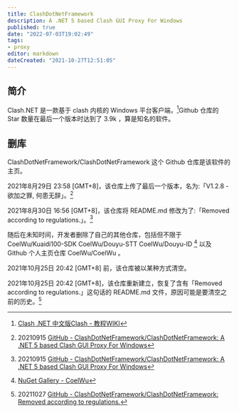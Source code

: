 ```yaml
---
title: ClashDotNetFramework
description: A .NET 5 based Clash GUI Proxy For Windows
published: true
date: "2022-07-03T19:02:49"
tags:
- proxy
editor: markdown
dateCreated: "2021-10-27T12:51:05"
---
```


## 简介

Clash.NET 是一款基于 clash 内核的 Windows 平台客户端，[^cwk]Github 仓库的 Star 数量在最后一个版本时达到了 3.9k ，算是知名的软件。

[^cwk]: [Clash .NET 中文版Clash - 教程WIKI](https://web.archive.org/web/20211027045823/https://help.loliloli.live/jiao-cheng/windows/untitled)

## 删库

ClashDotNetFramework/ClashDotNetFramework 这个 Github 仓库是该软件的主页。

2021年8月29日 23:58 [GMT+8]，该仓库上传了最后一个版本，名为:「V1.2.8 - 欲加之罪, 何患无辞」。[^0915]

2021年8月30日 16:56 [GMT+8]，该仓库将 README.md 修改为了:「Removed according to regulations.」。[^0915]

[^0915]: 20210915 [GitHub - ClashDotNetFramework/ClashDotNetFramework: A .NET 5 based Clash GUI Proxy For Windows](https://web.archive.org/web/20210915044323/https://github.com/ClashDotNetFramework/ClashDotNetFramework)

随后在未知时间，开发者删除了自己的其他仓库，包括但不限于 CoelWu/Kuaidi100-SDK CoelWu/Douyu-STT CoelWu/Douyu-ID [^nugetC] 以及 Github 个人主页仓库 CoelWu/CoelWu 。

[^nugetC]: [NuGet Gallery - CoelWu](https://web.archive.org/web/20211026130754/https://www.nuget.org/profiles/CoelWu)

2021年10月25日 20:42 [GMT+8] 前，该仓库被以某种方式清空。

2021年10月25日 20:42 [GMT+8]，该仓库重新建立，恢复了含有「Removed according to regulations.」这句话的 README.md 文件，原因可能是要清空之前的历史。[^1027]

[^1027]: 20211027 [GitHub - ClashDotNetFramework/ClashDotNetFramework: Removed according to regulations.](https://web.archive.org/web/20211027140543/https://github.com/ClashDotNetFramework/ClashDotNetFramework)

<!--
[CoelWu Profile - githubmemory](https://web.archive.org/web/20211026125017/https://githubmemory.com/@CoelWu)
-->
